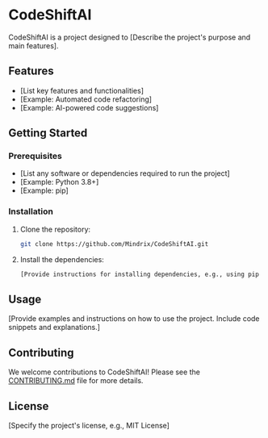 # CodeShiftAI

CodeShiftAI is a project designed to [Describe the project's purpose and main features].

## Features

*   [List key features and functionalities]
*   [Example: Automated code refactoring]
*   [Example: AI-powered code suggestions]

## Getting Started

### Prerequisites

*   [List any software or dependencies required to run the project]
*   [Example: Python 3.8+]
*   [Example: pip]

### Installation

1.  Clone the repository:
    ```bash
    git clone https://github.com/Mindrix/CodeShiftAI.git
    ```
2.  Install the dependencies:
    ```bash
    [Provide instructions for installing dependencies, e.g., using pip or a package manager]
    ```

## Usage

[Provide examples and instructions on how to use the project. Include code snippets and explanations.]

## Contributing

We welcome contributions to CodeShiftAI! Please see the [CONTRIBUTING.md](CONTRIBUTING.md) file for more details.

## License

[Specify the project's license, e.g., MIT License]